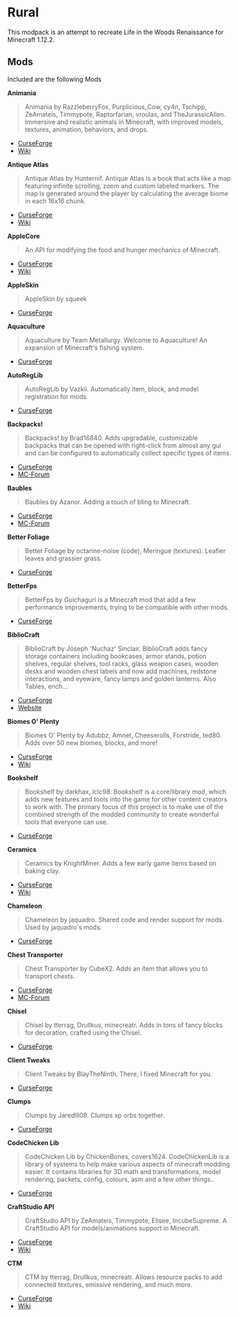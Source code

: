 Rural
===

This modpack is an attempt to recreate Life in the Woods Renaissance for Minecraft 1.12.2.

Mods
---

Included are the following Mods

**Animania**
> Animania by RazzleberryFox, Purplicious_Cow, cy4n, Tschipp, ZeAmateis, Timmypote, Raptorfarian, vroulas, and TheJurassicAlien. Immersive and realistic animals in Minecraft, with improved models, textures, animation, behaviors, and drops.

-   [CurseForge](https://minecraft.curseforge.com/projects/animania)
-   [Wiki](http://www.animaniamod.net/index.php/Main_Page)


**Antique Atlas**
> Antique Atlas by Hunternif. Antique Atlas is a book that acts like a map featuring infinite scrolling, zoom and custom labeled markers. The map is generated around the player by calculating the average biome in each 16x16 chunk.

-   [CurseForge](https://minecraft.curseforge.com/projects/antique-atlas?gameCategorySlug=mc-mods&projectID=227795)
-   [Wiki](https://github.com/AntiqueAtlasTeam/AntiqueAtlas/wiki)

**AppleCore**
> An API for modifying the food and hunger mechanics of Minecraft.

-   [CurseForge](https://minecraft.curseforge.com/projects/applecore?gameCategorySlug=mc-mods&projectID=224472)
-   [Wiki](https://github.com/squeek502/AppleCore/wiki)


**AppleSkin**
> AppleSkin by squeek

-   [CurseForge](https://minecraft.curseforge.com/projects/appleskin)


**Aquaculture**
> Aquaculture by Team Metallurgy. Welcome to Aquaculture! An expansion of Minecraft's fishing system.

-   [CurseForge](https://minecraft.curseforge.com/projects/aquaculture?gameCategorySlug=mc-mods&projectID=60028)


**AutoRegLib**
> AutoRegLib by Vazkii. Automatically item, block, and model registration for mods.

-   [CurseForge](https://minecraft.curseforge.com/projects/autoreglib?gameCategorySlug=mc-mods&projectID=250363)


**Backpacks!**
> Backpacks! by Brad16840. Adds upgradable, customizable backpacks that can be opened with right-click from almost any gui and can be configured to automatically collect specific types of items.

-   [CurseForge](https://minecraft.curseforge.com/projects/backpacks?gameCategorySlug=mc-mods&projectID=223957)
-   [MC-Forum](http://www.minecraftforum.net/forums/mapping-and-modding/minecraft-mods/1291844-backpacks-by-brad16840)


**Baubles**
> Baubles by Azanor. Adding a touch of bling to Minecraft.

-   [CurseForge](https://minecraft.curseforge.com/projects/baubles?gameCategorySlug=mc-mods&projectID=227083)
-   [MC-Forum](https://www.minecraftforum.net/forums/mapping-and-modding-java-edition/minecraft-mods/1294623-baubles-1-4-6-1-5-2-updated-2018-1-10)


**Better Foliage**
> Better Foliage by octarine-noise (code), Meringue (textures). Leafier leaves and grassier grass.

-   [CurseForge](https://minecraft.curseforge.com/projects/better-foliage?gameCategorySlug=mc-mods&projectID=228529)


**BetterFps**
> BetterFps by Guichaguri is a Minecraft mod that add a few performance improvements, trying to be compatible with other mods.

-   [CurseForge](https://minecraft.curseforge.com/projects/betterfps?gameCategorySlug=mc-mods&projectID=229876)


**BiblioCraft**
> BiblioCraft by Joseph 'Nuchaz' Sinclair. BiblioCraft adds fancy storage containers including bookcases, armor stands, potion shelves, regular shelves, tool racks, glass weapon cases, wooden desks and wooden chest labels and now add machines, redstone interactions, and eyeware, fancy lamps and golden lanterns. Also Tables, ench...

-   [CurseForge](https://minecraft.curseforge.com/projects/bibliocraft?gameCategorySlug=mc-mods&projectID=228027)
-   [Website](https://www.bibliocraftmod.com)


**Biomes O' Plenty**
> Biomes O' Plenty by Adubbz, Amnet, Cheeserolls, Forstride, ted80. Adds over 50 new biomes, blocks, and more!

-   [CurseForge](https://minecraft.curseforge.com/projects/biomes-o-plenty)
-   [Wiki](https://github.com/Glitchfiend/BiomesOPlenty/wiki)


**Bookshelf**
> Bookshelf by darkhax, lclc98. Bookshelf is a core/library mod, which adds new features and tools into the game for other content creators to work with. The primary focus of this project is to make use of the combined strength of the modded community to create wonderful tools that everyone can use.

-   [CurseForge](https://minecraft.curseforge.com/projects/bookshelf)


**Ceramics**
> Ceramics by KnightMiner. Adds a few early game items based on baking clay.

-   [CurseForge](https://minecraft.curseforge.com/projects/ceramics)
-   [Wiki](https://github.com/KnightMiner/Ceramics/wiki)


**Chameleon**
> Chameleon by jaquadro. Shared code and render support for mods.  Used by jaquadro's mods.

-   [CurseForge](https://minecraft.curseforge.com/projects/chameleon?gameCategorySlug=mc-mods&projectID=230497)


**Chest Transporter**
> Chest Transporter by CubeX2. Adds an item that allows you to transport chests.

-   [CurseForge](https://minecraft.curseforge.com/projects/chest-transporter?gameCategorySlug=mc-mods&projectID=78778)
-   [MC-Forum](https://www.minecraftforum.net/forums/mapping-and-modding-java-edition/minecraft-mods/1275500-cubex2s-mods-all-mods-available-for-1-8-9)


**Chisel**
> Chisel by tterrag, Drullkus, minecreatr. Adds in tons of fancy blocks for decoration, crafted using the Chisel.

-   [CurseForge](https://minecraft.curseforge.com/projects/chisel)


**Client Tweaks**
> Client Tweaks by BlayTheNinth. There, I fixed Minecraft for you.

-   [CurseForge](https://minecraft.curseforge.com/projects/client-tweaks?gameCategorySlug=mc-mods&projectID=251407)


**Clumps**
> Clumps by Jaredlll08. Clumps xp orbs together.

-   [CurseForge](https://minecraft.curseforge.com/projects/clumps?gameCategorySlug=mc-mods&projectID=256717)


**CodeChicken Lib**
> CodeChicken Lib by ChickenBones, covers1624. CodeChickenLib is a library of systems to help make various aspects of minecraft modding easier. It contains libraries for 3D math and transformations, model rendering, packets, config, colours, asm and a few other things..

-   [CurseForge](https://minecraft.curseforge.com/projects/codechicken-lib-1-8?gameCategorySlug=mc-mods&projectID=242818)


**CraftStudio API**
> CraftStudio API by ZeAmateis, Timmypote, Elisee, IncubeSupreme. A CraftStudio API for models/animations support in Minecraft.

-   [CurseForge](https://minecraft.curseforge.com/projects/craftstudio-api?gameCategorySlug=mc-mods&projectID=268704)
-   [Wiki](https://github.com/Leviathan-Studio/CraftStudioAPI/wiki)


**CTM**
> CTM by tterrag, Drullkus, minecreatr. Allows resource packs to add connected textures, emissive rendering, and much more.

-   [CurseForge](https://minecraft.curseforge.com/projects/ctm)
-   [Wiki](https://github.com/Chisel-Team/ConnectedTexturesMod/wiki)
